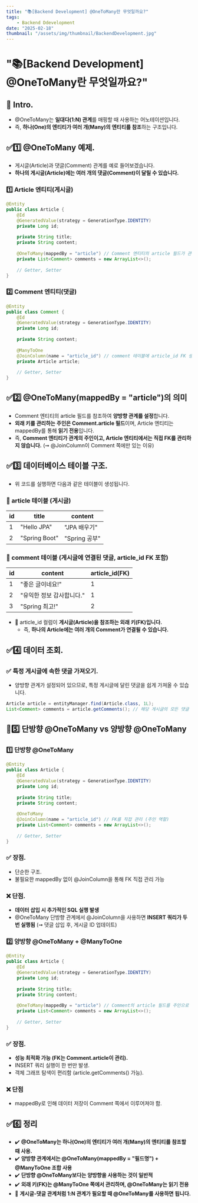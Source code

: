 ```yaml
---
title: "📚[Backend Development] @OneToMany란 무엇일까요?"
tags:
    - Backend Ddevelopment
date: "2025-02-18"
thumbnail: "/assets/img/thumbnail/BackendDevelopment.jpg"
---
```


# "📚[Backend Development] @OneToMany란 무엇일까요?"
## 🍎 Intro.
- @OneToMany는 **일대다(1:N) 관계**를 매핑할 때 사용하는 어노테이션입니다.
- 즉, **하나(One)의 엔티티가 여러 개(Many)의 엔티티를 참조**하는 구조입니다.

## ✅1️⃣ @OneToMany 예제.
- 게시글(Article)과 댓글(Comment) 관계를 예로 들어보겠습니다.
- **하나의 게시글(Article)에는 여러 개의 댓글(Comment)이 달릴 수 있습니다.**

### 1️⃣ Article 엔티티(게시글)
```java
@Entity
public class Article {
    @Id
    @GeneratedValue(strategy = GenerationType.IDENTITY)
    private Long id;
    
    private String title;
    private String content;
    
    @OneToMany(mappedBy = "article") // Comment 엔티티의 article 필드가 관계의 주인
    private List<Comment> comments = new ArrayList<>();
    
    // Getter, Setter
}
```

### 2️⃣ Comment 엔티티(댓글)
```java
@Entity
public class Comment {
    @Id
    @GeneratedValue(strategy = GenerationType.IDENTITY)
    private Long id;
    
    private String content;
    
    @ManyToOne
    @JoinColumn(name = "article_id") // comment 테이블에 article_id FK 생성
    private Article article;
    
    // Getter, Setter
}
```

## ✅2️⃣ @OneToMany(mappedBy = "article")의 의미
- Comment 엔티티의 article 필드를 참조하여 **양방향 관계를 설정**합니다.
- **외래 키를 관리하는 주인은 Comment.article 필드**이며, Article 엔티티는 mappedBy를 통해 **읽기 전용**입니다.
- 즉, **Comment 엔티티가 관계의 주인이고, Article 엔티티에서는 직접 FK를 관리하지 않습니다.** (➞ @JoinColumn이 Comment 쪽에만 있는 이유)

## ✅3️⃣ 데이터베이스 테이블 구조.
- 위 코드를 실행하면 다음과 같은 테이블이 생성됩니다.

### 📌 article 테이블 (게시글)

|id|title|content|
| -------- | -------- | -------- |
|1|"Hello JPA"|"JPA 배우기"|
|2|"Spring Boot"|"Spring 공부"|

### 📌 comment 테이블 (게시글에 연결된 댓글, article_id FK 포함)

|id|content|article_id(FK)|
| -------- | -------- | -------- |
|1|"좋은 글이네요!"|1|
|2|"유익한 정보 감사합니다."|1|
|3|"Spring 최고!"|2|

- 📌 article_id 컬럼이 **게시글(Article)을 참조하는 외래 키(FK)입니다.**
    - 즉, **하나의 Article에는 여러 개의 Comment가 연결될 수 있습니다.**

## ✅4️⃣ 데이터 조회.
### ✅ 특정 게시글에 속한 댓글 가져오기.
- 양방향 관계가 설정되어 있으므로, 특정 게시글에 달린 댓글을 쉽게 가져올 수 있습니다.

```java
Article article = entityManager.find(Article.class, 1L);
List<Comment> comments = article.getComments(); // 해당 게시글의 모든 댓글 가져오기
```

## 🚀5️⃣ 단방향 @OneToMany vs 양방향 @OneToMany
### 1️⃣ 단방향 @OneToMany
```java
@Entity
public class Article {
    @Id
    @GeneratedValue(strategy = GenerationType.IDENTITY)
    private Long id;
    
    private String title;
    private String content;
    
    @OneToMany
    @JoinColumn(name = "article_id") // FK를 직접 관리 (주인 역할)
    private List<Comment> comments = new ArrayList<>();
    
    // Getter, Setter
}
```

### ✅ 장점.
- 단순한 구조.
- 불필요한 mappedBy 없이 @JoinColumn을 통해 FK 직접 관리 가능

### ❌ 단점.
- **데이터 삽입 시 추가적인 SQL 실행 발생**
- @OneToMany 단방향 관계에서 @JoinColumn을 사용하면 **INSERT 쿼리가 두 번 실행됨** (➞ 댓글 삽입 후, 게시글 ID 업데이트)

### 2️⃣ 양방향 @OneToMany + @ManyToOne
```java
@Entity
public class Article {
    @Id
    @GeneratedValue(strategy = GenerationType.IDENTITY)
    private Long id;
    
    private String title;
    private String content;
    
    @OneToMany(mappedBy = "article") // Comment의 article 필드를 주인으로 설정
    private List<Comment> comments = new ArrayList<>();
    
    // Getter, Setter
}
```

### ✅ 장점.
- **성능 최적화 가능 (FK는 Comment.article이 관리).**
- INSERT 쿼리 실행이 한 번만 발생.
- 객체 그래프 탐색이 편리함 (article.getComments() 가능).

### ❌ 단점
- mappedBy로 인해 데이터 저장이 Comment 쪽에서 이루어져야 함.

## ✅6️⃣ 정리
- ✔️ **@OneToMany는 하나(One)의 엔티티가 여러 개(Many)의 엔티티를 참조할 때 사용.**
- ✔️ **양방향 관계에서는 @OneToMany(mappedBy = "필드명") + @ManyToOne 조합 사용**
- ✔️ **단방향 @OneToMany보다는 양방향을 사용하는 것이 일반적**
- ✔️ **외래 키(FK)는 @ManyToOne 쪽에서 관리하며, @OneToMany는 읽기 전용**
- 📌 **게시글-댓글 관계처럼 1:N 관계가 필요할 때 @OneToMany를 사용하면 됩니다.**
